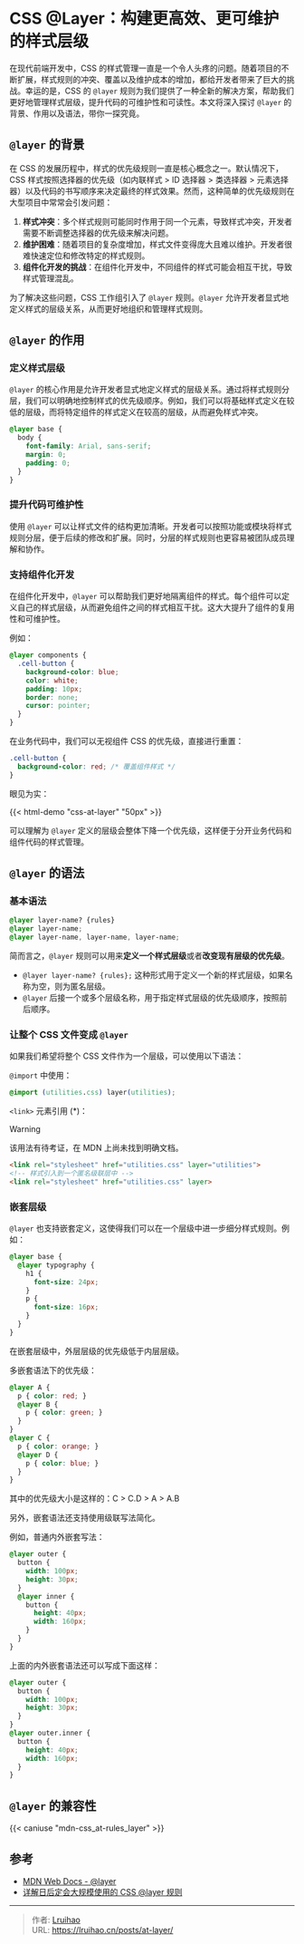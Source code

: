 # CSS @Layer：构建更高效、更可维护的样式层级


在现代前端开发中，CSS 的样式管理一直是一个令人头疼的问题。随着项目的不断扩展，样式规则的冲突、覆盖以及维护成本的增加，都给开发者带来了巨大的挑战。幸运的是，CSS 的 `@layer` 规则为我们提供了一种全新的解决方案，帮助我们更好地管理样式层级，提升代码的可维护性和可读性。本文将深入探讨 `@layer` 的背景、作用以及语法，带你一探究竟。

<!--more-->

## `@layer` 的背景

在 CSS 的发展历程中，样式的优先级规则一直是核心概念之一。默认情况下，CSS 样式按照选择器的优先级（如内联样式 > ID 选择器 > 类选择器 > 元素选择器）以及代码的书写顺序来决定最终的样式效果。然而，这种简单的优先级规则在大型项目中常常会引发问题：

1. **样式冲突**：多个样式规则可能同时作用于同一个元素，导致样式冲突，开发者需要不断调整选择器的优先级来解决问题。
2. **维护困难**：随着项目的复杂度增加，样式文件变得庞大且难以维护。开发者很难快速定位和修改特定的样式规则。
3. **组件化开发的挑战**：在组件化开发中，不同组件的样式可能会相互干扰，导致样式管理混乱。

为了解决这些问题，CSS 工作组引入了 `@layer` 规则。`@layer` 允许开发者显式地定义样式的层级关系，从而更好地组织和管理样式规则。

## `@layer` 的作用

### 定义样式层级

`@layer` 的核心作用是允许开发者显式地定义样式的层级关系。通过将样式规则分层，我们可以明确地控制样式的优先级顺序。例如，我们可以将基础样式定义在较低的层级，而将特定组件的样式定义在较高的层级，从而避免样式冲突。

```css
@layer base {
  body {
    font-family: Arial, sans-serif;
    margin: 0;
    padding: 0;
  }
}
```

### 提升代码可维护性

使用 `@layer` 可以让样式文件的结构更加清晰。开发者可以按照功能或模块将样式规则分层，便于后续的修改和扩展。同时，分层的样式规则也更容易被团队成员理解和协作。

### 支持组件化开发

在组件化开发中，`@layer` 可以帮助我们更好地隔离组件的样式。每个组件可以定义自己的样式层级，从而避免组件之间的样式相互干扰。这大大提升了组件的复用性和可维护性。

例如：

```css
@layer components {
  .cell-button {
    background-color: blue;
    color: white;
    padding: 10px;
    border: none;
    cursor: pointer;
  }
}
```

在业务代码中，我们可以无视组件 CSS 的优先级，直接进行重置：

```css
.cell-button {
  background-color: red; /* 覆盖组件样式 */
}
```

眼见为实：

{{< html-demo "css-at-layer" "50px" >}}

可以理解为 `@layer` 定义的层级会整体下降一个优先级，这样便于分开业务代码和组件代码的样式管理。

## `@layer` 的语法

### 基本语法

```css
@layer layer-name? {rules}
@layer layer-name;
@layer layer-name, layer-name, layer-name;
```

简而言之，`@layer` 规则可以用来**定义一个样式层级**或者**改变现有层级的优先级**。

- `@layer layer-name? {rules};` 这种形式用于定义一个新的样式层级，如果名称为空，则为匿名层级。
- `@layer` 后接一个或多个层级名称，用于指定样式层级的优先级顺序，按照前后顺序。

### 让整个 CSS 文件变成 `@layer`

如果我们希望将整个 CSS 文件作为一个层级，可以使用以下语法：

`@import` 中使用：

```css
@import (utilities.css) layer(utilities);
```

`<link>` 元素引用 (*)：

> [!WARNING]
> 该用法有待考证，在 MDN 上尚未找到明确文档。

```html
<link rel="stylesheet" href="utilities.css" layer="utilities">
<!-- 样式引入到一个匿名级联层中 -->
<link rel="stylesheet" href="utilities.css" layer>
```

### 嵌套层级

`@layer` 也支持嵌套定义，这使得我们可以在一个层级中进一步细分样式规则。例如：

```css
@layer base {
  @layer typography {
    h1 {
      font-size: 24px;
    }
    p {
      font-size: 16px;
    }
  }
}
```

在嵌套层级中，外层层级的优先级低于内层层级。

多嵌套语法下的优先级：

```css
@layer A {
  p { color: red; }
  @layer B {
    p { color: green; }
  }
}
@layer C {
  p { color: orange; }
  @layer D {
    p { color: blue; }
  }
}
```

其中的优先级大小是这样的：C > C.D > A > A.B

另外，嵌套语法还支持使用级联写法简化。

例如，普通内外嵌套写法：

```css
@layer outer {
  button {
    width: 100px;
    height: 30px;    
  }
  @layer inner {
    button {
      height: 40px;
      width: 160px;
    }    
  }
}
```

上面的内外嵌套语法还可以写成下面这样：

```css
@layer outer {
  button {
    width: 100px;
    height: 30px;    
  }
}
@layer outer.inner {
  button {
    height: 40px;
    width: 160px;
  }    
}
```

## `@layer` 的兼容性

{{< caniuse "mdn-css_at-rules_layer" >}}

## 参考

- [MDN Web Docs - @layer](https://developer.mozilla.org/en-US/docs/Web/CSS/@layer)
- [详解日后定会大规模使用的 CSS @layer 规则](https://www.zhangxinxu.com/wordpress/2022/05/css-layer-rule/)


---

> 作者: [Lruihao](https://github.com/Lruihao)  
> URL: https://lruihao.cn/posts/at-layer/  

